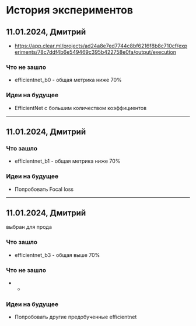# История экспериментов

## 11.01.2024, Дмитрий

- https://app.clear.ml/projects/ad24a8e7ed7744c8bf6216f8b8c710cf/experiments/78c7ddf4b6e549469c395b422758e0fa/output/execution

### Что не зашло
- efficientnet_b0 - общая метрика ниже 70%

### Идеи на будущее

- EfficientNet с большим количеством коэффициентов

---

## 11.01.2024, Дмитрий

### Что зашло
 
- efficientnet_b1 - общая метрика ниже 70%

### Идеи на будущее

- Попробовать Focal loss

---

## 11.01.2024, Дмитрий

выбран для прода

### Что зашло
 
- efficientnet_b3 - общая выше 70%

### Что не зашло
- -

### Идеи на будущее

- Попробовать другие предобученные efficientnet

